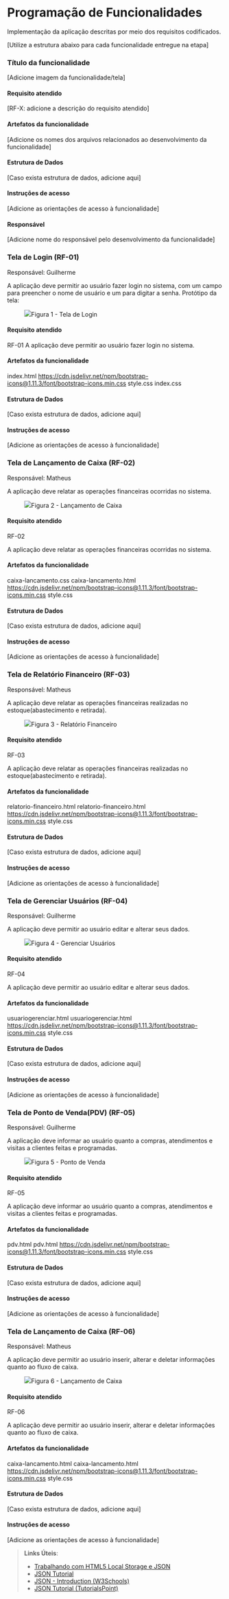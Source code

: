 # Programação de Funcionalidades

Implementação da aplicação descritas por meio dos requisitos codificados. 

[Utilize a estrutura abaixo para cada funcionalidade entregue na etapa]

### Título da funcionalidade

[Adicione imagem da funcionalidade/tela]


#### Requisito atendido

[RF-X: adicione a descrição do requisito atendido]


#### Artefatos da funcionalidade

[Adicione os nomes dos arquivos relacionados ao desenvolvimento da funcionalidade]


#### Estrutura de Dados

[Caso exista estrutura de dados, adicione aqui]


#### Instruções de acesso

[Adicione as orientações de acesso à funcionalidade]


#### Responsável

[Adicione nome do responsável pelo desenvolvimento da funcionalidade]



### Tela de Login (RF-01)

Responsável: Guilherme

A aplicação deve permitir ao usuário fazer login no sistema, com um campo para preencher o nome de usuário e um para digitar a senha.
Protótipo da tela:

<figure> 
  <img src="img/tela-login.png"
  <figcaption>Figura 1 - Tela de Login</figcaption>
</figure>


#### Requisito atendido

RF-01 A aplicação deve permitir ao usuário fazer login no sistema.

#### Artefatos da funcionalidade

index.html
https://cdn.jsdelivr.net/npm/bootstrap-icons@1.11.3/font/bootstrap-icons.min.css
style.css
index.css

#### Estrutura de Dados

[Caso exista estrutura de dados, adicione aqui]


#### Instruções de acesso

[Adicione as orientações de acesso à funcionalidade]

### Tela de Lançamento de Caixa (RF-02)

Responsável: Matheus

A aplicação deve relatar as operações financeiras ocorridas no sistema.

<figure> 
  <img src="img/lancamento-caixa.png"
  <figcaption>Figura 2 - Lançamento de Caixa</figcaption>
</figure>


#### Requisito atendido

RF-02 

A aplicação deve relatar as operações financeiras ocorridas no sistema.

#### Artefatos da funcionalidade

caixa-lancamento.css
caixa-lancamento.html
https://cdn.jsdelivr.net/npm/bootstrap-icons@1.11.3/font/bootstrap-icons.min.css
style.css

#### Estrutura de Dados

[Caso exista estrutura de dados, adicione aqui]


#### Instruções de acesso

[Adicione as orientações de acesso à funcionalidade]


### Tela de Relatório Financeiro (RF-03)

Responsável: Matheus

A aplicação deve relatar as operações financeiras realizadas no estoque(abastecimento e retirada).

<figure> 
  <img src="img/relatorio-financeiro.png"
  <figcaption>Figura 3 - Relatório Financeiro</figcaption>
</figure>


#### Requisito atendido

RF-03

A aplicação deve relatar as operações financeiras realizadas no estoque(abastecimento e retirada).

#### Artefatos da funcionalidade

relatorio-financeiro.html
relatorio-financeiro.html
https://cdn.jsdelivr.net/npm/bootstrap-icons@1.11.3/font/bootstrap-icons.min.css
style.css

#### Estrutura de Dados

[Caso exista estrutura de dados, adicione aqui]


#### Instruções de acesso

[Adicione as orientações de acesso à funcionalidade]

### Tela de Gerenciar Usuários (RF-04)

Responsável: Guilherme

A aplicação deve permitir ao usuário editar e alterar seus dados.

<figure> 
  <img src="img/usuarios.png"
  <figcaption>Figura 4 - Gerenciar Usuários</figcaption>
</figure>


#### Requisito atendido

RF-04

A aplicação deve permitir ao usuário editar e alterar seus dados.

#### Artefatos da funcionalidade

usuariogerenciar.html
usuariogerenciar.html
https://cdn.jsdelivr.net/npm/bootstrap-icons@1.11.3/font/bootstrap-icons.min.css
style.css

#### Estrutura de Dados

[Caso exista estrutura de dados, adicione aqui]


#### Instruções de acesso

[Adicione as orientações de acesso à funcionalidade]


### Tela de Ponto de Venda(PDV) (RF-05)

Responsável: Guilherme

A aplicação deve informar ao usuário quanto a compras, atendimentos e visitas a clientes feitas e programadas.

<figure> 
  <img src="img/ponto-de-venda.png"
  <figcaption>Figura 5 - Ponto de Venda</figcaption>
</figure>


#### Requisito atendido

RF-05

A aplicação deve informar ao usuário quanto a compras, atendimentos e visitas a clientes feitas e programadas.

#### Artefatos da funcionalidade

pdv.html
pdv.html
https://cdn.jsdelivr.net/npm/bootstrap-icons@1.11.3/font/bootstrap-icons.min.css
style.css

#### Estrutura de Dados

[Caso exista estrutura de dados, adicione aqui]


#### Instruções de acesso

[Adicione as orientações de acesso à funcionalidade]


### Tela de Lançamento de Caixa (RF-06)

Responsável: Matheus

A aplicação deve permitir ao usuário inserir, alterar e deletar informações quanto ao fluxo de caixa.

<figure> 
  <img src="img/lancamento-caixa.png"
  <figcaption>Figura 6 - Lançamento de Caixa</figcaption>
</figure>


#### Requisito atendido

RF-06

A aplicação deve permitir ao usuário inserir, alterar e deletar informações quanto ao fluxo de caixa.

#### Artefatos da funcionalidade

caixa-lancamento.html
caixa-lancamento.html
https://cdn.jsdelivr.net/npm/bootstrap-icons@1.11.3/font/bootstrap-icons.min.css
style.css

#### Estrutura de Dados

[Caso exista estrutura de dados, adicione aqui]


#### Instruções de acesso

[Adicione as orientações de acesso à funcionalidade]

> **Links Úteis**:
> - [Trabalhando com HTML5 Local Storage e JSON](https://www.devmedia.com.br/trabalhando-com-html5-local-storage-e-json/29045)
> - [JSON Tutorial](https://www.w3resource.com/JSON)
> - [JSON - Introduction (W3Schools)](https://www.w3schools.com/js/js_json_intro.asp)
> - [JSON Tutorial (TutorialsPoint)](https://www.tutorialspoint.com/json/index.htm)

